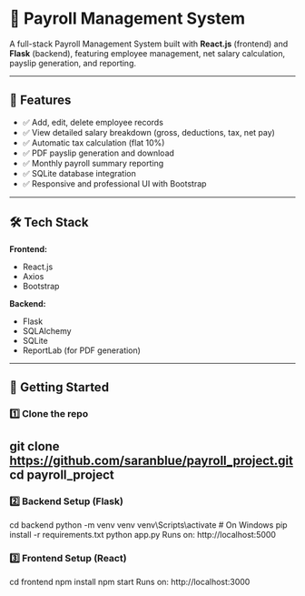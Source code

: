 # 💼 Payroll Management System

A full-stack Payroll Management System built with **React.js** (frontend) and **Flask** (backend), featuring employee management, net salary calculation, payslip generation, and reporting.

---

## 📌 Features

- ✅ Add, edit, delete employee records
- ✅ View detailed salary breakdown (gross, deductions, tax, net pay)
- ✅ Automatic tax calculation (flat 10%)
- ✅ PDF payslip generation and download
- ✅ Monthly payroll summary reporting
- ✅ SQLite database integration
- ✅ Responsive and professional UI with Bootstrap

---

## 🛠 Tech Stack

**Frontend:**  
- React.js  
- Axios  
- Bootstrap

**Backend:**  
- Flask  
- SQLAlchemy  
- SQLite  
- ReportLab (for PDF generation)

---

## 🚀 Getting Started

### 1️⃣ Clone the repo

git clone https://github.com/saranblue/payroll_project.git
cd payroll_project
---
### 2️⃣ Backend Setup (Flask)
cd backend
python -m venv venv
venv\Scripts\activate   # On Windows
pip install -r requirements.txt
python app.py
Runs on: http://localhost:5000

### 3️⃣ Frontend Setup (React)
cd frontend
npm install
npm start
Runs on: http://localhost:3000







